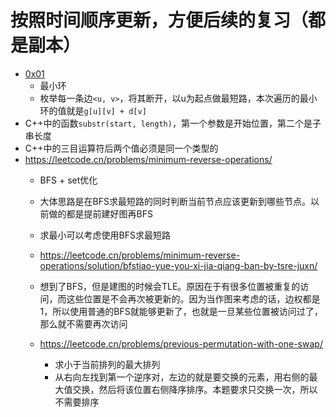 # 按照时间顺序更新，方便后续的复习（都是副本）
- [0x01](https://www.luogu.com.cn/problem/P6175)
    - 最小环
    - 枚举每一条边`<u, v>`，将其断开，以u为起点做最短路，本次遍历的最小环的值就是`g[u][v] + d[v]`
- C++中的函数`substr(start, length)`，第一个参数是开始位置，第二个是子串长度
- C++中的三目运算符后两个值必须是同一个类型的
- https://leetcode.cn/problems/minimum-reverse-operations/
  - BFS + set优化
  - 大体思路是在BFS求最短路的同时判断当前节点应该更新到哪些节点。以前做的都是提前建好图再BFS
  - 求最小可以考虑使用BFS求最短路
  - https://leetcode.cn/problems/minimum-reverse-operations/solution/bfstiao-yue-you-xi-jia-qiang-ban-by-tsre-juxn/
  - 想到了BFS，但是建图的时候会TLE。原因在于有很多位置被重复的访问，而这些位置是不会再次被更新的。因为当作图来考虑的话，边权都是1，所以使用普通的BFS就能够更新了，也就是一旦某些位置被访问过了，那么就不需要再次访问


  - https://leetcode.cn/problems/previous-permutation-with-one-swap/
    - 求小于当前排列的最大排列
    - 从右向左找到第一个逆序对，左边的就是要交换的元素，用右侧的最大值交换，然后将该位置右侧降序排序。本题要求只交换一次，所以不需要排序